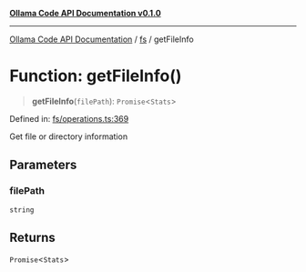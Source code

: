 [**Ollama Code API Documentation v0.1.0**](../../README.md)

***

[Ollama Code API Documentation](../../modules.md) / [fs](../README.md) / getFileInfo

# Function: getFileInfo()

> **getFileInfo**(`filePath`): `Promise`\<`Stats`\>

Defined in: [fs/operations.ts:369](https://github.com/erichchampion/ollama-code/blob/f584ec71c73423eb2d52696d6383301325c0df44/ollama-code/src/fs/operations.ts#L369)

Get file or directory information

## Parameters

### filePath

`string`

## Returns

`Promise`\<`Stats`\>
